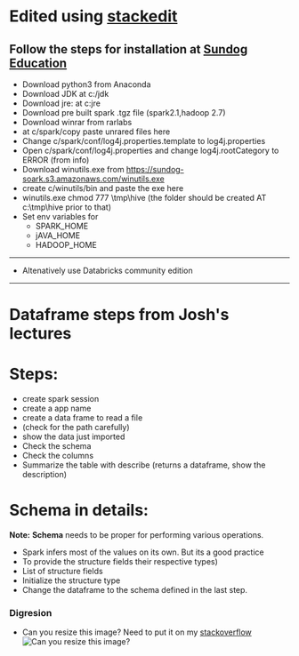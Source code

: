 # Edited using [stackedit](https://stackedit.io/app#)
## Follow the steps for installation at [Sundog Education](https://sundog-education.com/spark-python/)

- Download python3 from Anaconda
- Download JDK at c:/jdk
- Download jre: at c:jre
- Download pre built spark .tgz file (spark2.1,hadoop 2.7)
- Download winrar from rarlabs
- at c/spark/copy paste unrared files here
- Change c/spark/conf/log4j.properties.template to log4j.properties
- Open c/spark/conf/log4j.properties and change log4j.rootCategory to ERROR (from info)
- Download winutils.exe from https://sundog-soark.s3.amazonaws.com/winutils.exe
- create c/winutils/bin and paste the exe here
- winutils.exe chmod 777 \tmp\hive (the folder should be created AT c:\tmp\hive prior to that)
- Set env variables for
  - SPARK_HOME
  - jAVA_HOME
  - HADOOP_HOME
---
- Altenatively use Databricks community edition
---
# Dataframe steps from Josh's lectures
# Steps:
 - create spark session
 - create a app name
 - create a data frame to read a file
 - (check for the path carefully)
 - show the data just imported
 - Check the schema
 - Check the columns
 - Summarize the table with describe
 (returns a dataframe, show the description)

# Schema in details:
**Note:** **Schema** needs to be proper for performing various operations.
- Spark infers most of the values on its own. But its a good practice
- To provide the structure fields their respective  types)
- List of structure fields
- Initialize the structure type
- Change the dataframe to the schema defined in the last step.

### Digresion 
- Can you resize this image? Need to put it on my [stackoverflow](https://stackoverflow.com/users/4353189/nilakantha-singh-deo)
![Can you resize this image?](https://i1.sndcdn.com/avatars-000234792260-imw8za-t500x500.jpg)
